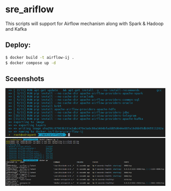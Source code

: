 # sre_ariflow
This scripts will support for Airflow mechanism along with Spark &amp; Hadoop and Kafka

## Deploy:
```bash
$ docker build -t airflow-ij .
$ docker compose up -d
```

## Sceenshots
<img src="./images/build.png" width=500>
<img src="./images/container.png" width=500>
